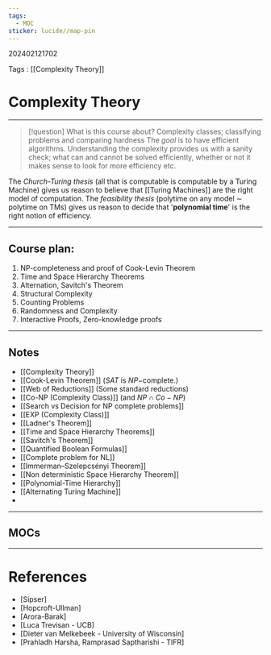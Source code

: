 ```yaml
---
tags:
  - MOC
sticker: lucide//map-pin
---
```

202402121702

Tags : [[Complexity Theory]]
# Complexity Theory
---
> [!question] What is this course about?
> Complexity classes; classifying problems and comparing hardness
> The *goal* is to have efficient algorithms. Understanding the complexity provides us with a sanity check; what can and cannot be solved efficiently, whether or not it makes sense to look for more efficiency etc.

The *Church-Turing thesis* (all that is computable is computable by a Turing Machine) gives us reason to believe that [[Turing Machines]] are the right model of computation. The *feasibility thesis* (polytime on any model $\sim$ polytime on TMs) gives us reason to decide that '**polynomial time**' is the right notion of efficiency.

---
## Course plan:

1. NP-completeness and proof of Cook-Levin Theorem
2. Time and Space Hierarchy Theorems
3. Alternation, Savitch's Theorem
4. Structural Complexity
5. Counting Problems
6. Randomness and Complexity
7. Interactive Proofs, Zero-knowledge proofs

---
## Notes

- [[Complexity Theory]]
- [[Cook-Levin Theorem]] ($SAT$ is $NP-$complete.)
- [[Web of Reductions]] (Some standard reductions)
- [[Co-NP (Complexity Class)]] (and $NP\cap Co-NP$)
- [[Search vs Decision for NP complete problems]]
- [[EXP (Complexity Class)]]
- [[Ladner's Theorem]]
- [[Time and Space Hierarchy Theorems]]
- [[Savitch's Theorem]]
- [[Quantified Boolean Formulas]]
- [[Complete problem for NL]]
- [[Immerman–Szelepcsényi Theorem]]
- [[Non deterministic Space Hierarchy Theorem]]
- [[Polynomial-Time Hierarchy]]
- [[Alternating Turing Machine]]
- 

---
## MOCs

---
# References
- [Sipser]
- [Hopcroft-Ullman]
- [Arora-Barak]
- [Luca Trevisan - UCB]
- [Dieter van Melkebeek - University of Wisconsin]
- [Prahladh Harsha, Ramprasad Saptharishi - TIFR]